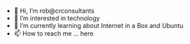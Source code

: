 - 👋 Hi, I’m rob@crconsultants
- 👀 I’m interested in technology
- 🌱 I’m currently learning about Internet in a Box and Ubuntu
- 📫 How to reach me ...  here

<!---
crconsultants/crconsultants is a ✨ special ✨ repository because its `README.md` (this file) appears on your GitHub profile.
You can click the Preview link to take a look at your changes.
--->
